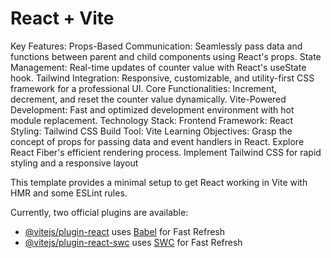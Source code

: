 # React + Vite
Key Features:
Props-Based Communication: Seamlessly pass data and functions between parent and child components using React's props.
State Management: Real-time updates of counter value with React's useState hook.
Tailwind Integration: Responsive, customizable, and utility-first CSS framework for a professional UI.
Core Functionalities: Increment, decrement, and reset the counter value dynamically.
Vite-Powered Development: Fast and optimized development environment with hot module replacement.
Technology Stack:
Frontend Framework: React
Styling: Tailwind CSS
Build Tool: Vite
Learning Objectives:
Grasp the concept of props for passing data and event handlers in React.
Explore React Fiber's efficient rendering process.
Implement Tailwind CSS for rapid styling and a responsive layout

This template provides a minimal setup to get React working in Vite with HMR and some ESLint rules.

Currently, two official plugins are available:

- [@vitejs/plugin-react](https://github.com/vitejs/vite-plugin-react/blob/main/packages/plugin-react/README.md) uses [Babel](https://babeljs.io/) for Fast Refresh
- [@vitejs/plugin-react-swc](https://github.com/vitejs/vite-plugin-react-swc) uses [SWC](https://swc.rs/) for Fast Refresh
